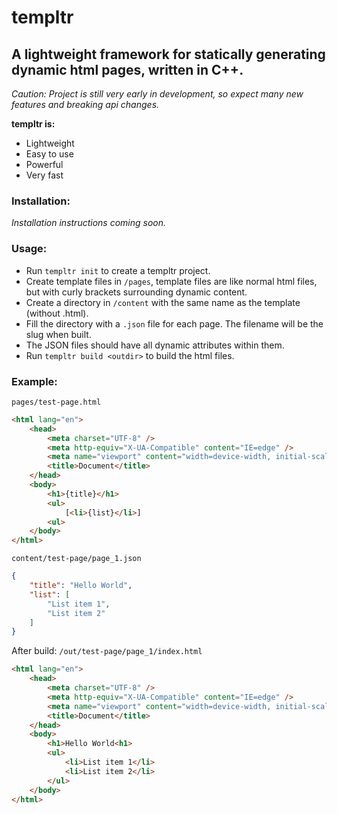 # templtr
## A lightweight framework for statically generating dynamic html pages, written in C++.

*Caution: Project is still very early in development, so expect many new features and breaking api changes.*

**templtr is:**
* Lightweight
* Easy to use
* Powerful
* Very fast

### Installation:
*Installation instructions coming soon.*

### Usage:
* Run `templtr init` to create a templtr project.
* Create template files in `/pages`, template files are like normal html files, but with curly brackets surrounding dynamic content.
* Create a directory in `/content` with the same name as the template (without .html).
* Fill the directory with a `.json` file for each page. The filename will be the slug when built.
* The JSON files should have all dynamic attributes within them.
* Run `templtr build <outdir>` to build the html files.

### Example:
`pages/test-page.html`
```html
<html lang="en">
	<head>
		<meta charset="UTF-8" />
		<meta http-equiv="X-UA-Compatible" content="IE=edge" />
		<meta name="viewport" content="width=device-width, initial-scale=1.0" />
		<title>Document</title>
	</head>
	<body>
		<h1>{title}</h1>
		<ul>
			[<li>{list}</li>]
		<ul>
	</body>
</html>
```

`content/test-page/page_1.json`
```json
{
	"title": "Hello World",
	"list": [
		"List item 1",
		"List item 2"
	]
}
```

After build:
`/out/test-page/page_1/index.html`
```html
<html lang="en">
	<head>
		<meta charset="UTF-8" />
		<meta http-equiv="X-UA-Compatible" content="IE=edge" />
		<meta name="viewport" content="width=device-width, initial-scale=1.0" />
		<title>Document</title>
	</head>
	<body>
		<h1>Hello World<h1>
		<ul>
			<li>List item 1</li>
			<li>List item 2</li>
		</ul>
	</body>
</html>
```
